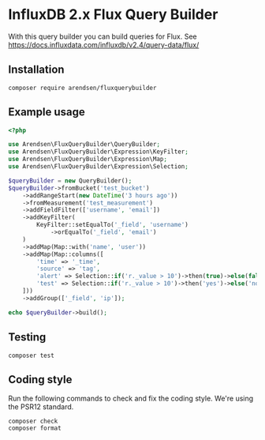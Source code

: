 # InfluxDB 2.x Flux Query Builder

With this query builder you can build queries for Flux.
See https://docs.influxdata.com/influxdb/v2.4/query-data/flux/

## Installation

```
composer require arendsen/fluxquerybuilder
```

## Example usage

```php
<?php

use Arendsen\FluxQueryBuilder\QueryBuilder;
use Arendsen\FluxQueryBuilder\Expression\KeyFilter;
use Arendsen\FluxQueryBuilder\Expression\Map;
use Arendsen\FluxQueryBuilder\Expression\Selection;

$queryBuilder = new QueryBuilder();
$queryBuilder->fromBucket('test_bucket')
    ->addRangeStart(new DateTime('3 hours ago'))
    ->fromMeasurement('test_measurement')
    ->addFieldFilter(['username', 'email'])
    ->addKeyFilter(
        KeyFilter::setEqualTo('_field', 'username')
            ->orEqualTo('_field', 'email')
    )
    ->addMap(Map::with('name', 'user'))
    ->addMap(Map::columns([
		'time' => '_time',
		'source' => 'tag',
		'alert' => Selection::if('r._value > 10')->then(true)->else(false),
        'test' => Selection::if('r._value > 10')->then('yes')->else('no'),
	]))
    ->addGroup(['_field', 'ip']);

echo $queryBuilder->build();
```

## Testing

```
composer test
```

## Coding style

Run the following commands to check and fix the coding style. We're using the PSR12 standard.

```
composer check
composer format
```